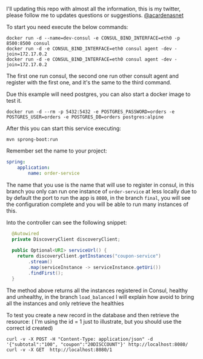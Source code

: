 I'll updating this repo with almost all the information, this is my twitter, please follow me to updates questions or suggestions.
[@acardenasnet](https://twitter.com/acardenasnet)

To start you need execute the below commands:

```shell script
docker run -d --name=dev-consul -e CONSUL_BIND_INTERFACE=eth0 -p 8500:8500 consul
docker run -d -e CONSUL_BIND_INTERFACE=eth0 consul agent -dev -join=172.17.0.2
docker run -d -e CONSUL_BIND_INTERFACE=eth0 consul agent -dev -join=172.17.0.2
```

The first one run consul, the second one run other consult agent and register with the first one, and it's the same to the third command.

Due this example will need postgres, you can also start a docker image to test it.

```shell script
docker run -d --rm -p 5432:5432 -e POSTGRES_PASSWORD=orders -e POSTGRES_USER=orders -e POSTGRES_DB=orders postgres:alpine
```

After this you can start this service executing:

````shell script
mvn sprong-boot:run
````

Remember set the name to your project:
```yaml
spring:
    application:
        name: order-service
```

The name that you use is the name that will use to register in consul, in this branch you only can run one instance of `order-service` at less locally due to by default the port to run the app is `8080`, in the branch `final`,  you will see the configuration complete and you will be able to run many instances of this.

Into the controller can see the following snippet:

```java
  @Autowired
  private DiscoveryClient discoveryClient;
  
  public Optional<URI> serviceUrl() {
    return discoveryClient.getInstances("coupon-service")
        .stream()
        .map(serviceInstance -> serviceInstance.getUri())
        .findFirst();
  }
```

The method above returns all the instances registered in Consul, healthy and unhealthy, in the branch `load_balanced` I will explain how avoid to bring all the instances and only retrieve the healthies

To test you create a new record in the database and then retrieve the resource:  ( I'm using the id = 1 just to illustrate, but you should use the correct id created)

```shell script
curl -v -X POST -H "Content-Type: application/json" -d '{"subtotal":"100", "coupon":"20DISCCOUNT"}' http://localhost:8080/
curl -v -X GET  http://localhost:8080/1
```